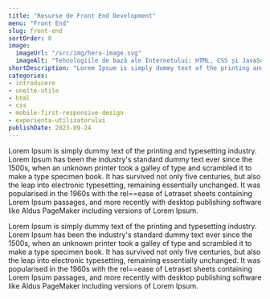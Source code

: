 ```yaml
---
title: "Resurse de Front End Development"
menu: "Front End"
slug: front-end
sortOrder: 0
image:
  imageUrl: "/src/img/hero-image.svg"
  imageAlt: "Tehnologiile de bază ale Internetului: HTML, CSS și JavaScript"
shortDescription: "Lorem Ipsum is simply dummy text of the printing and typesetting industry. Lorem Ipsum has been the industry's standard dummy text ever since the 1500s"
categories:
- introducere
- unelte-utile
- html
- css
- mobile-first-responsive-design
- experienta-utilizatorului
publishDate: 2023-09-24
---
```


Lorem Ipsum is simply dummy text of the printing and typesetting industry. Lorem Ipsum has been the industry's standard dummy text ever since the 1500s, when an unknown printer took a galley of type and scrambled it to make a type specimen book. It has survived not only five centuries, but also the leap into electronic typesetting, remaining essentially unchanged. It was popularised in the 1960s with the rel==ease of Letraset sheets containing Lorem Ipsum passages, and more recently with desktop publishing software like Aldus PageMaker including versions of Lorem Ipsum.

Lorem Ipsum is simply dummy text of the printing and typesetting industry. Lorem Ipsum has been the industry's standard dummy text ever since the 1500s, when an unknown printer took a galley of type and scrambled it to make a type specimen book. It has survived not only five centuries, but also the leap into electronic typesetting, remaining essentially unchanged. It was popularised in the 1960s with the rel==ease of Letraset sheets containing Lorem Ipsum passages, and more recently with desktop publishing software like Aldus PageMaker including versions of Lorem Ipsum.